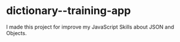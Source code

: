 # dictionary--training-app

I made this project for improve my JavaScript Skills about JSON and Objects.
